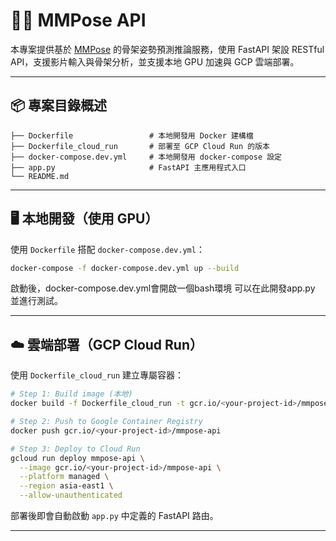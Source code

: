 # 🏃‍♂️ MMPose API

本專案提供基於 [MMPose](https://github.com/open-mmlab/mmpose) 的骨架姿勢預測推論服務，使用 FastAPI 架設 RESTful API，支援影片輸入與骨架分析，並支援本地 GPU 加速與 GCP 雲端部署。

---

## 📦 專案目錄概述

```
├── Dockerfile                 # 本地開發用 Docker 建構檔
├── Dockerfile_cloud_run       # 部署至 GCP Cloud Run 的版本
├── docker-compose.dev.yml     # 本地開發用 docker-compose 設定
├── app.py                     # FastAPI 主應用程式入口
└── README.md
```

---

## 🖥️ 本地開發（使用 GPU）

使用 `Dockerfile` 搭配 `docker-compose.dev.yml`：

```bash
docker-compose -f docker-compose.dev.yml up --build
```

啟動後，docker-compose.dev.yml會開啟一個bash環境 可以在此開發app.py 並進行測試。

---

## ☁️ 雲端部署（GCP Cloud Run）

使用 `Dockerfile_cloud_run` 建立專屬容器：

```bash
# Step 1: Build image (本地)
docker build -f Dockerfile_cloud_run -t gcr.io/<your-project-id>/mmpose-api .

# Step 2: Push to Google Container Registry
docker push gcr.io/<your-project-id>/mmpose-api

# Step 3: Deploy to Cloud Run
gcloud run deploy mmpose-api \
  --image gcr.io/<your-project-id>/mmpose-api \
  --platform managed \
  --region asia-east1 \
  --allow-unauthenticated
```

部署後即會自動啟動 `app.py` 中定義的 FastAPI 路由。

---
